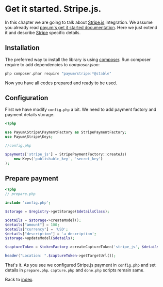 # Get it started. Stripe.js.

In this chapter we are going to talk about [Stripe.js](https://stripe.com/docs/stripe.js) integration.
We assume you already read [payum's get it started documentation](https://github.com/Payum/Payum/blob/master/docs/get-it-started.md).
Here we just extend it and describe [Stripe](https://stripe.com/) specific details.

## Installation

The preferred way to install the library is using [composer](http://getcomposer.org/).
Run composer require to add dependencies to _composer.json_:

```bash
php composer.phar require "payum/stripe:*@stable"
```

Now you have all codes prepared and ready to be used.

## Configuration

First we have modify `config.php` a bit.
We need to add payment factory and payment details storage.

```php
<?php

use Payum\Stripe\PaymentFactory as StripePaymentFactory;
use Payum\Stripe\Keys;

//config.php

$payments['stripe_js'] = StripePaymentFactory::createJs(
    new Keys('publishable_key', 'secret_key')
);
```

## Prepare payment

```php
<?php
// prepare.php

include 'config.php';

$storage = $registry->getStorage($detailsClass);

$details = $storage->createModel();
$details["amount"] = 100;
$details["currency"] = 'USD';
$details["description"] = 'a description';
$storage->updateModel($details);

$captureToken = $tokenFactory->createCaptureToken('stripe_js', $details, 'done.php');

header("Location: ".$captureToken->getTargetUrl());
```

That's it. As you see we configured Stripe.js payment in `config.php` and set details in `prepare.php`.
`capture.php` and `done.php` scripts remain same.

Back to [index](index.md).
